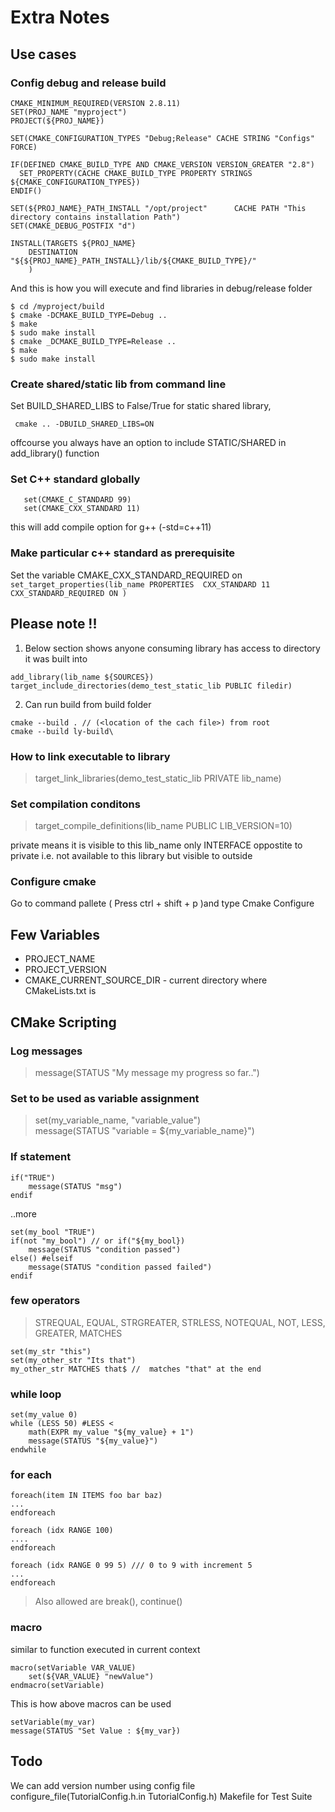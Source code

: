 # Extra Notes

## Use cases
### Config debug and release build
```
CMAKE_MINIMUM_REQUIRED(VERSION 2.8.11)
SET(PROJ_NAME "myproject")
PROJECT(${PROJ_NAME})

SET(CMAKE_CONFIGURATION_TYPES "Debug;Release" CACHE STRING "Configs" FORCE)

IF(DEFINED CMAKE_BUILD_TYPE AND CMAKE_VERSION VERSION_GREATER "2.8")
  SET_PROPERTY(CACHE CMAKE_BUILD_TYPE PROPERTY STRINGS  ${CMAKE_CONFIGURATION_TYPES})
ENDIF()

SET(${PROJ_NAME}_PATH_INSTALL "/opt/project"      CACHE PATH "This directory contains installation Path")
SET(CMAKE_DEBUG_POSTFIX "d")

INSTALL(TARGETS ${PROJ_NAME}
    DESTINATION  "${${PROJ_NAME}_PATH_INSTALL}/lib/${CMAKE_BUILD_TYPE}/"
    )
```
And this is how you will execute and find libraries in debug/release folder
```
$ cd /myproject/build
$ cmake -DCMAKE_BUILD_TYPE=Debug ..
$ make
$ sudo make install
$ cmake _DCMAKE_BUILD_TYPE=Release ..
$ make
$ sudo make install
```
### Create shared/static lib from command line
Set BUILD_SHARED_LIBS to False/True for static shared library,
```
 cmake .. -DBUILD_SHARED_LIBS=ON
 ```
 offcourse you always have an option to include STATIC/SHARED in add_library() function

 ### Set C++ standard globally 
 ```
 	set(CMAKE_C_STANDARD 99)
	set(CMAKE_CXX_STANDARD 11)
```
this will add compile option for g++ (-std=c++11)

### Make particular c++ standard as prerequisite

Set the variable CMAKE_CXX_STANDARD_REQUIRED on
	```
	set_target_properties(lib_name PROPERTIES 
			CXX_STANDARD 11
			CXX_STANDARD_REQUIRED ON
	)
	```
## Please note !!
1. Below section shows anyone consuming library has access to directory it was built into
```
add_library(lib_name ${SOURCES})
target_include_directories(demo_test_static_lib PUBLIC filedir)
```

2. Can run build from build folder
```
cmake --build . // (<location of the cach file>) from root
cmake --build ly-build\
```

### How to link executable to library
> target_link_libraries(demo_test_static_lib PRIVATE lib_name)	


### Set compilation conditons
> target_compile_definitions(lib_name PUBLIC LIB_VERSION=10)

private means it is visible to this lib_name only
INTERFACE oppostite to private i.e. not available to this library but visible to outside


### Configure cmake 
Go to command pallete ( Press ctrl + shift + p  )and type Cmake Configure

## Few Variables
* PROJECT_NAME
* PROJECT_VERSION
* CMAKE_CURRENT_SOURCE_DIR - current directory where CMakeLists.txt is

## CMake Scripting 

### Log messages
> message(STATUS "My message my progress so far..")

### Set to be used as variable assignment  
> set(my_variable_name, "variable_value")	
> message(STATUS "variable = ${my_variable_name}")

### If statement
```
if("TRUE")
	message(STATUS "msg")
endif
```
..more
```
set(my_bool "TRUE")
if(not "my_bool") // or if("${my_bool})
	message(STATUS "condition passed")
else() #elseif
	message(STATUS "condition passed failed")
endif
```

### few operators
> STREQUAL, EQUAL, STRGREATER, STRLESS, NOTEQUAL, NOT, LESS, GREATER, MATCHES

```
set(my_str "this")
set(my_other_str "Its that")
my_other_str MATCHES that$ //  matches "that" at the end
```

### while loop
```
set(my_value 0)
while (LESS 50) #LESS <
	math(EXPR my_value "${my_value} + 1")
	message(STATUS "${my_value}")
endwhile
```
### for each
```
foreach(item IN ITEMS foo bar baz)
...
endforeach

foreach (idx RANGE 100)
....
endforeach

foreach (idx RANGE 0 99 5) /// 0 to 9 with increment 5
...
endforeach
```

> Also allowed are break(), continue() 
### macro 
similar to function executed in current context
```
macro(setVariable VAR_VALUE)
	set(${VAR_VALUE} "newValue")
endmacro(setVariable)
```
This is how above macros can be used 
```
setVariable(my_var)
message(STATUS "Set Value : ${my_var})
```
## Todo

We can add version number using config file
configure_file(TutorialConfig.h.in TutorialConfig.h) 
Makefile for Test Suite


